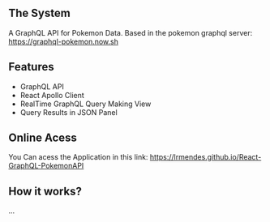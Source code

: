 ## The System
A GraphQL API for Pokemon Data. Based in the pokemon graphql server: 
https://graphql-pokemon.now.sh

## Features
- GraphQL  API
- React Apollo Client
- RealTime GraphQL Query Making View
- Query Results in JSON Panel

## Online Acess

You Can acess the Application in this link: https://lrmendes.github.io/React-GraphQL-PokemonAPI

## How it works?

...